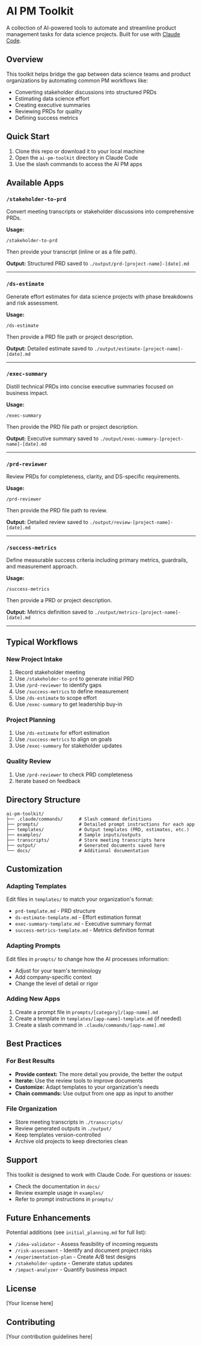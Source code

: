 # AI PM Toolkit

A collection of AI-powered tools to automate and streamline product management tasks for data science projects. Built for use with [Claude Code](https://claude.com/claude-code).

## Overview

This toolkit helps bridge the gap between data science teams and product organizations by automating common PM workflows like:
- Converting stakeholder discussions into structured PRDs
- Estimating data science effort
- Creating executive summaries
- Reviewing PRDs for quality
- Defining success metrics

## Quick Start

1. Clone this repo or download it to your local machine
2. Open the `ai-pm-toolkit` directory in Claude Code
3. Use the slash commands to access the AI PM apps

## Available Apps

### `/stakeholder-to-prd`
Convert meeting transcripts or stakeholder discussions into comprehensive PRDs.

**Usage:**
```
/stakeholder-to-prd
```
Then provide your transcript (inline or as a file path).

**Output:** Structured PRD saved to `./output/prd-[project-name]-[date].md`

---

### `/ds-estimate`
Generate effort estimates for data science projects with phase breakdowns and risk assessment.

**Usage:**
```
/ds-estimate
```
Then provide a PRD file path or project description.

**Output:** Detailed estimate saved to `./output/estimate-[project-name]-[date].md`

---

### `/exec-summary`
Distill technical PRDs into concise executive summaries focused on business impact.

**Usage:**
```
/exec-summary
```
Then provide the PRD file path or project description.

**Output:** Executive summary saved to `./output/exec-summary-[project-name]-[date].md`

---

### `/prd-reviewer`
Review PRDs for completeness, clarity, and DS-specific requirements.

**Usage:**
```
/prd-reviewer
```
Then provide the PRD file path to review.

**Output:** Detailed review saved to `./output/review-[project-name]-[date].md`

---

### `/success-metrics`
Define measurable success criteria including primary metrics, guardrails, and measurement approach.

**Usage:**
```
/success-metrics
```
Then provide a PRD or project description.

**Output:** Metrics definition saved to `./output/metrics-[project-name]-[date].md`

---

## Typical Workflows

### New Project Intake
1. Record stakeholder meeting
2. Use `/stakeholder-to-prd` to generate initial PRD
3. Use `/prd-reviewer` to identify gaps
4. Use `/success-metrics` to define measurement
5. Use `/ds-estimate` to scope effort
6. Use `/exec-summary` to get leadership buy-in

### Project Planning
1. Use `/ds-estimate` for effort estimation
2. Use `/success-metrics` to align on goals
3. Use `/exec-summary` for stakeholder updates

### Quality Review
1. Use `/prd-reviewer` to check PRD completeness
2. Iterate based on feedback

## Directory Structure

```
ai-pm-toolkit/
├── .claude/commands/      # Slash command definitions
├── prompts/               # Detailed prompt instructions for each app
├── templates/             # Output templates (PRD, estimates, etc.)
├── examples/              # Sample inputs/outputs
├── transcripts/           # Store meeting transcripts here
├── output/                # Generated documents saved here
└── docs/                  # Additional documentation
```

## Customization

### Adapting Templates
Edit files in `templates/` to match your organization's format:
- `prd-template.md` - PRD structure
- `ds-estimate-template.md` - Effort estimation format
- `exec-summary-template.md` - Executive summary format
- `success-metrics-template.md` - Metrics definition format

### Adapting Prompts
Edit files in `prompts/` to change how the AI processes information:
- Adjust for your team's terminology
- Add company-specific context
- Change the level of detail or rigor

### Adding New Apps
1. Create a prompt file in `prompts/[category]/[app-name].md`
2. Create a template in `templates/[app-name]-template.md` (if needed)
3. Create a slash command in `.claude/commands/[app-name].md`

## Best Practices

### For Best Results
- **Provide context:** The more detail you provide, the better the output
- **Iterate:** Use the review tools to improve documents
- **Customize:** Adapt templates to your organization's needs
- **Chain commands:** Use output from one app as input to another

### File Organization
- Store meeting transcripts in `./transcripts/`
- Review generated outputs in `./output/`
- Keep templates version-controlled
- Archive old projects to keep directories clean

## Support

This toolkit is designed to work with Claude Code. For questions or issues:
- Check the documentation in `docs/`
- Review example usage in `examples/`
- Refer to prompt instructions in `prompts/`

## Future Enhancements

Potential additions (see `initial_planning.md` for full list):
- `/idea-validator` - Assess feasibility of incoming requests
- `/risk-assessment` - Identify and document project risks
- `/experimentation-plan` - Create A/B test designs
- `/stakeholder-update` - Generate status updates
- `/impact-analyzer` - Quantify business impact

## License

[Your license here]

## Contributing

[Your contribution guidelines here]

